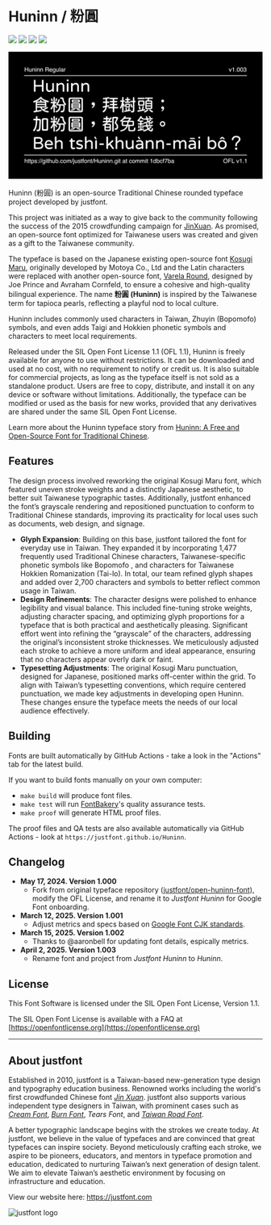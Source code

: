 
# Huninn / 粉圓

[![][Fontbakery]](https://justfont.github.io/Huninn/fontbakery/fontbakery-report.html)
[![][Universal]](https://justfont.github.io/Huninn/fontbakery/fontbakery-report.html)
[![][GF Profile]](https://justfont.github.io/Huninn/fontbakery/fontbakery-report.html)
[![][Shaping]](https://justfont.github.io/Huninn/fontbakery/fontbakery-report.html)

[Fontbakery]: https://img.shields.io/endpoint?url=https%3A%2F%2Fraw.githubusercontent.com%2Fjustfont%2FHuninn%2Fgh-pages%2Fbadges%2Foverall.json
[GF Profile]: https://img.shields.io/endpoint?url=https%3A%2F%2Fraw.githubusercontent.com%2Fjustfont%2FHuninn%2Fgh-pages%2Fbadges%2FGoogleFonts.json
[Outline Correctness]: https://img.shields.io/endpoint?url=https%3A%2F%2Fraw.githubusercontent.com%2Fjustfont%2FHuninn%2Fgh-pages%2Fbadges%2FOutlineCorrectnessChecks.json
[Shaping]: https://img.shields.io/endpoint?url=https%3A%2F%2Fraw.githubusercontent.com%2Fjustfont%2FHuninn%2Fgh-pages%2Fbadges%2FShapingChecks.json
[Universal]: https://img.shields.io/endpoint?url=https%3A%2F%2Fraw.githubusercontent.com%2Fjustfont%2FHuninn%2Fgh-pages%2Fbadges%2FUniversal.json

![Huninn Sample Image](documentation/sample.png)

Huninn (粉圓) is an open-source Traditional Chinese rounded typeface project developed by justfont. 

This project was initiated as a way to give back to the community following the success of the 2015 crowdfunding campaign for [JinXuan](https://blog.justfont.com/2025/03/jinxuan-en/). As promised, an open-source font optimized for Taiwanese users was created and given as a gift to the Taiwanese community. 

The typeface is based on the Japanese existing open-source font [Kosugi Maru](https://github.com/googlefonts/kosugi-maru), originally developed by Motoya Co., Ltd and the Latin characters were replaced with another open-source font, [Varela Round](https://fonts.google.com/specimen/Varela+Round), designed by Joe Prince and Avraham Cornfeld, to ensure a cohesive and high-quality bilingual experience. The name **粉圓 (Huninn)** is inspired by the Taiwanese term for tapioca pearls, reflecting a playful nod to local culture. 

Huninn includes commonly used characters in Taiwan, Zhuyin (Bopomofo) symbols, and even adds Taigi and Hokkien phonetic symbols and characters to meet local requirements.

Released under the SIL Open Font License 1.1 (OFL 1.1), Huninn is freely available for anyone to use without restrictions. It can be downloaded and used at no cost, with no requirement to notify or credit us. It is also suitable for commercial projects, as long as the typeface itself is not sold as a standalone product. Users are free to copy, distribute, and install it on any device or software without limitations. Additionally, the typeface can be modified or used as the basis for new works, provided that any derivatives are shared under the same SIL Open Font License.

Learn more about the Huninn typeface story from [Huninn: A Free and Open-Source Font for Traditional Chinese](https://blog.justfont.com/2025/03/huninn-open-source-en/).


## Features

The design process involved reworking the original Kosugi Maru font, which featured uneven stroke weights and a distinctly Japanese aesthetic, to better suit Taiwanese typographic tastes. Additionally, justfont enhanced the font’s grayscale rendering and repositioned punctuation to conform to Traditional Chinese standards, improving its practicality for local uses such as documents, web design, and signage.

- **Glyph Expansion**: Building on this base, justfont tailored the font for everyday use in Taiwan. They expanded it by incorporating 1,477 frequently used Traditional Chinese characters, Taiwanese-specific phonetic symbols like Bopomofo , and characters for Taiwanese Hokkien Romanization (Tai-lo). In total, our team refined glyph shapes and added over 2,700 characters and symbols to better reflect common usage in Taiwan.
- **Design Refinements**: The character designs were polished to enhance legibility and visual balance. This included fine-tuning stroke weights, adjusting character spacing, and optimizing glyph proportions for a typeface that is both practical and aesthetically pleasing. Significant effort went into refining the “grayscale” of the characters, addressing the original’s inconsistent stroke thicknesses. We meticulously adjusted each stroke to achieve a more uniform and ideal appearance, ensuring that no characters appear overly dark or faint.
- **Typesetting Adjustments**: The original Kosugi Maru punctuation, designed for Japanese, positioned marks off-center within the grid. To align with Taiwan’s typesetting conventions, which require centered punctuation, we made key adjustments in developing open Huninn. These changes ensure the typeface meets the needs of our local audience effectively.



## Building

Fonts are built automatically by GitHub Actions - take a look in the "Actions" tab for the latest build.

If you want to build fonts manually on your own computer:

* `make build` will produce font files.
* `make test` will run [FontBakery](https://github.com/googlefonts/fontbakery)'s quality assurance tests.
* `make proof` will generate HTML proof files.

The proof files and QA tests are also available automatically via GitHub Actions - look at `https://justfont.github.io/Huninn`.

## Changelog

- **May 17, 2024. Version 1.000**
  - Fork from original typeface repository ([justfont/open-huninn-font](https://github.com/justfont/open-huninn-font)), modify the OFL License, and rename it to *Justfont Huninn* for Google Font onboarding.
- **March 12, 2025. Version 1.001**
  - Adjust metrics and specs based on [Google Font CJK standards](https://github.com/google/fonts/issues/8911#issuecomment-2625741574).
- **March 15, 2025. Version 1.002**
  - Thanks to @aaronbell for updating font details, espically metrics.
- **April 2, 2025. Version 1.003**
  - Rename font and project from *Justfont Huninn* to *Huninn*.

## License

This Font Software is licensed under the SIL Open Font License, Version 1.1.

The SIL Open Font License is available with a FAQ at [https://openfontlicense.org](https://openfontlicense.org)

---

## About justfont

Established in 2010, justfont is a Taiwan-based new-generation type design and typography education business. Renowned works including the world's first crowdfunded Chinese font [*Jin Xuan*](https://justfont.com/jinxuan/). justfont also supports various independent type designers in Taiwan, with prominent cases such as [*Cream Font*](https://justfont.com/creamfont/), [*Burn Font*](https://justfont.com/burnfont/), *Tears Font*, and [*Taiwan Road Font*](https://justfont.com/twroadfont/).

A better typographic landscape begins with the strokes we create today. At justfont, we believe in the value of typefaces and are convinced that great typefaces can inspire society. Beyond meticulously crafting each stroke, we aspire to be pioneers, educators, and mentors in typeface promotion and education, dedicated to nurturing Taiwan’s next generation of design talent. We aim to elevate Taiwan’s aesthetic environment by focusing on infrastructure and education.

View our website here: https://justfont.com

![justfont logo](https://raw.githubusercontent.com/justfont/open-huninn-font/master/image/jf-logo-full-small.jpg)
